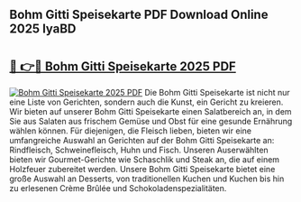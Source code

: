 ## Bohm Gitti Speisekarte PDF Download Online 2025 lyaBD

# <h2><a href="http://gc7pmsv.nevu.top/?p=Bohm+Gitti+Speisekarte">🔗 👉🔴 Bohm Gitti Speisekarte 2025 PDF</a></h2>

[![Bohm Gitti Speisekarte 2025 PDF](https://i.imgur.com/dBaPXMq.png)](http://gc7pmsv.nevu.top/?p=Bohm+Gitti+Speisekarte)
Die Bohm Gitti Speisekarte ist nicht nur eine Liste von Gerichten, sondern auch die Kunst, ein Gericht zu kreieren. Wir bieten auf unserer Bohm Gitti Speisekarte einen Salatbereich an, in dem Sie aus Salaten aus frischem Gemüse und Obst für eine gesunde Ernährung wählen können. Für diejenigen, die Fleisch lieben, bieten wir eine umfangreiche Auswahl an Gerichten auf der Bohm Gitti Speisekarte an: Rindfleisch, Schweinefleisch, Huhn und Fisch. Unseren Auserwählten bieten wir Gourmet-Gerichte wie Schaschlik und Steak an, die auf einem Holzfeuer zubereitet werden. Unsere Bohm Gitti Speisekarte bietet eine große Auswahl an Desserts, von traditionellen Kuchen und Kuchen bis hin zu erlesenen Crème Brûlée und Schokoladenspezialitäten.
